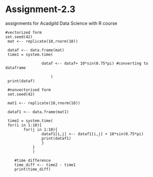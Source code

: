 # Assignment-2.3
assignments for Acadgild Data Science with R course


	#vectorized form
	set.seed(42)
	 mat <-- replicate(10,rnorm(10))

	 dataf <-- data.frame(mat)
	 time1 = system.time(
	 
					dataf <-- dataf+ 10*sin(0.75*pi) #converting to dataframe
					
						)
	 print(dataf)

	 #nonvectorised form
	 set.seed(42)
	 
	 mat1 <-- replicate(10,rnorm(10))
	 
	 dataf1 <-- data.frame(mat1)

	 time2 = system.time(
	 for(i in 1:10){
			for(j in 1:10){
					dataf1[i,j] <-- dataf1[i,j] + 10*sin(0.75*pi)
					print(dataf1)
					}	
				}
				)

		#time difference
		time_diff <-- time2 - time1
		print(time_diff)
